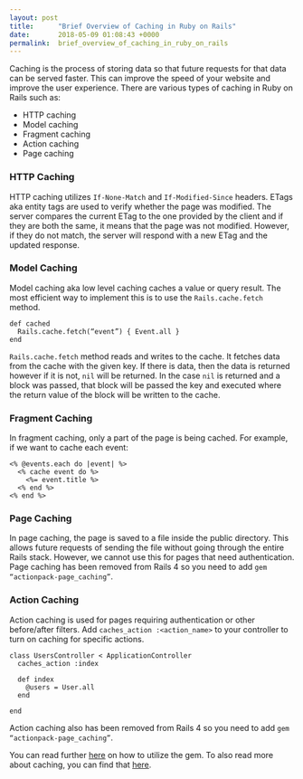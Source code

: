 ```yaml
---
layout: post
title:      "Brief Overview of Caching in Ruby on Rails"
date:       2018-05-09 01:08:43 +0000
permalink:  brief_overview_of_caching_in_ruby_on_rails
---
```



Caching is the process of storing data so that future requests for that data can be served faster. This can improve the speed of your website and improve the user experience. There are various types of caching in Ruby on Rails such as:

- HTTP caching 
- Model caching
- Fragment caching
- Action caching
- Page caching

### HTTP Caching

HTTP caching utilizes `If-None-Match` and `If-Modified-Since` headers. ETags aka entity tags are used to verify whether the page was modified. The server compares the current ETag to the one provided by the client and if they are both the same, it means that the page was not modified. However, if they do not match, the server will respond with a new ETag and the updated response. 

### Model Caching

Model caching aka low level caching caches a value or query result. The most efficient way to implement this is to use the `Rails.cache.fetch` method. 

```
def cached 
  Rails.cache.fetch(“event”) { Event.all }
end 
```

`Rails.cache.fetch` method reads and writes to the cache. It fetches data from the cache with the given key. If there is data, then the data is returned however if it is not, `nil` will be returned. In the case `nil` is returned and a block was passed, that block will be passed the key and executed where the return value of the block will be written to the cache.

### Fragment Caching

In fragment caching, only a part of the page is being cached.  For example, if we want to cache each event: 

```
<% @events.each do |event| %>
  <% cache event do %>
    <%= event.title %> 
  <% end %>
<% end %> 
```

### Page Caching

In page caching, the page is saved to a file inside the public directory. This allows future requests of sending the file without going through the entire Rails stack. However, we cannot use this for pages that need authentication. Page caching has been removed from Rails 4 so you need to add `gem “actionpack-page_caching”`.

### Action Caching

Action caching is used for pages requiring authentication or other before/after filters. Add `caches_action :<action_name>` to your controller to turn on caching for specific actions.

```
class UsersController < ApplicationController
  caches_action :index

  def index
    @users = User.all
  end

end 
```

Action caching also has been removed from Rails 4 so you need to add `gem “actionpack-page_caching”`. 

You can read further [here](https://github.com/rails/actionpack-page_caching) on how to utilize the gem. To also read more about caching, you can find that [here](http://guides.rubyonrails.org/caching_with_rails.html#low-level-caching).

